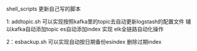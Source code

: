 shell_scripts
更新自己写的脚本

1: addtopic.sh 可以实现按照kafka里的topic去自动更新logstash的配置文件 辅以kafka自动添加topic es自动添加index 实现 elk全链路自动化操作

2：esbackup.sh 可以实现自动按日期备份esindex 删除过期index